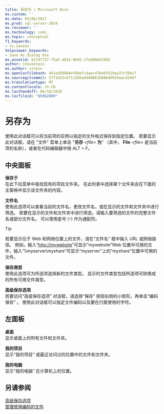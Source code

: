 ```yaml
---
title: 另存为 | Microsoft Docs
ms.custom: ''
ms.date: 03/06/2017
ms.prod: sql-server-2014
ms.reviewer: ''
ms.technology: ssms
ms.topic: conceptual
f1_keywords:
- vs.saveas
helpviewer_keywords:
- Save As dialog box
ms.assetid: 61347757-f5a3-481d-8b05-1fed086629b6
author: stevestein
ms.author: sstein
ms.openlocfilehash: 441ed50984ef6bbfcdaec47be0fb29aa37cf69c7
ms.sourcegitcommit: 57f1d15c67113bbadd40861b886d6929aacd3467
ms.translationtype: MT
ms.contentlocale: zh-CN
ms.lasthandoff: 06/18/2020
ms.locfileid: "85062009"
---
```

# <a name="save-as"></a>另存为
  使用此对话框可以将当前项的实例以指定的文件格式保存到指定位置。 若要显示此对话框，请在 "文件" 菜单上单击 "**另存** *\<file>* **为**" （其中， **File** *\<file>* 是当前项的名称），或者在代码编辑器中按 ALT + F。  
  
## <a name="central-panel"></a>中央面板  
 **保存于**  
 在此下拉菜单中查找现有的项目文件夹。 在此列表中选择某个文件夹会在下面的主窗格中显示该文件夹的内容。  
  
 **文件名**  
 使用此选项可以查看当前的文件名，更改文件名，或在显示的文件和文件夹中进行筛选。 若要在显示的文件和文件夹中进行筛选，请输入要筛选的文件的完整文件名或部分文件名。 可以使用星号 (`*`) 作为通配符。  
  
> [!TIP]
>  若要显示位于 Web 和网络位置上的文件，请在“文件名”  框中输入 URL 或网络路径。 例如，输入“<http://mywebsite>”可显示“mywebsite”Web 位置中可用的文件，输入“\\\myserver\myshare”可显示“myserver”上的“myshare”位置中可用的文件。  
  
 **保存类型**  
 使用此选项可为所选项选择新的文件类型。 显示的文件类型包括所选项可转换成的所有可用文件类型。  
  
 **高级保存选项**  
 若要访问“高级保存选项”  对话框，请选择“保存”  按钮右侧的小矩形，再单击“编码保存”  。 使用此对话框可以指定文件编码以及要在行尾使用的字符。  
  
## <a name="left-panel"></a>左面板  
 **桌面**  
 显示桌面上的所有文件和文件夹。  
  
 **我的项目**  
 显示“我的项目”  或最近访问过的位置中的文件和文件夹。  
  
 **我的电脑**  
 显示“我的电脑”  在计算机上的位置。  
  
## <a name="see-also"></a>另请参阅  
 [高级保存选项](advanced-save-options.md)   
 [管理使用编码的文件](../solution/manage-files-with-encoding.md)  
  
  

